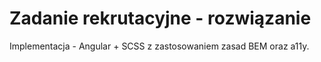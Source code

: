 # Zadanie rekrutacyjne - rozwiązanie

Implementacja - Angular + SCSS z zastosowaniem zasad BEM oraz a11y.